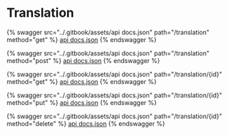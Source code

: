 # Translation

{% swagger src="../.gitbook/assets/api docs.json" path="/translation" method="get" %}
[api docs.json](<../.gitbook/assets/api docs.json>)
{% endswagger %}

{% swagger src="../.gitbook/assets/api docs.json" path="/translation" method="post" %}
[api docs.json](<../.gitbook/assets/api docs.json>)
{% endswagger %}

{% swagger src="../.gitbook/assets/api docs.json" path="/translation/{id}" method="get" %}
[api docs.json](<../.gitbook/assets/api docs.json>)
{% endswagger %}

{% swagger src="../.gitbook/assets/api docs.json" path="/translation/{id}" method="put" %}
[api docs.json](<../.gitbook/assets/api docs.json>)
{% endswagger %}

{% swagger src="../.gitbook/assets/api docs.json" path="/translation/{id}" method="delete" %}
[api docs.json](<../.gitbook/assets/api docs.json>)
{% endswagger %}
